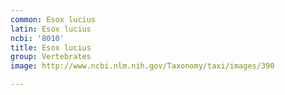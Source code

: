 ```yaml
---
common: Esox lucius
latin: Esox lucius
ncbi: '8010'
title: Esox lucius
group: Vertebrates
image: http://www.ncbi.nlm.nih.gov/Taxonomy/taxi/images/390

---
```

